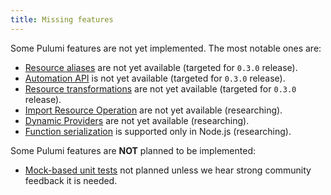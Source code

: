 ```yaml
---
title: Missing features
---
```


Some Pulumi features are not yet implemented. The most notable ones are:
* [Resource aliases](https://www.pulumi.com/docs/concepts/options/aliases/) are not yet available (targeted for `0.3.0` release).
* [Automation API](https://www.pulumi.com/docs/guides/automation-api/) is not yet available (targeted for `0.3.0` release).
* [Resource transformations](https://www.pulumi.com/docs/concepts/options/transformations/) are not yet available (targeted for `0.3.0` release).
* [Import Resource Operation](https://www.pulumi.com/docs/using-pulumi/adopting-pulumi/import/#pulumi-import-resource-operation) are not yet available (researching).
* [Dynamic Providers](https://www.pulumi.com/docs/concepts/resources/dynamic-providers/) are not yet available (researching).
* [Function serialization](https://www.pulumi.com/docs/concepts/inputs-outputs/function-serialization/) is supported only in Node.js (researching).

Some Pulumi features are **NOT** planned to be implemented:
* [Mock-based unit tests](https://www.pulumi.com/docs/guides/testing/) not planned unless we hear strong community feedback it is needed.
